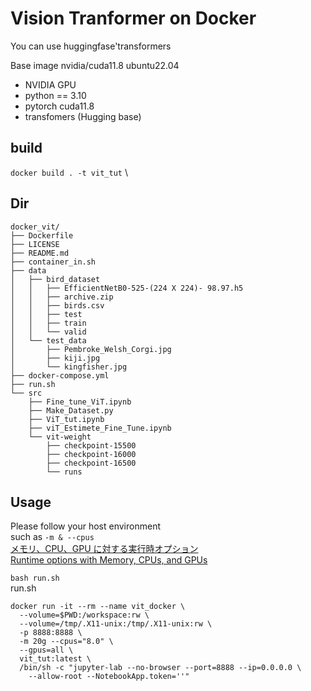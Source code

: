 # Vision Tranformer on Docker 
You can use huggingfase'transformers

Base image nvidia/cuda11.8 ubuntu22.04
- NVIDIA GPU
- python == 3.10
- pytorch cuda11.8
- transfomers (Hugging base)

## build
`docker build . -t vit_tut` \

## Dir
```
docker_vit/
├── Dockerfile
├── LICENSE
├── README.md
├── container_in.sh
├── data
│   ├── bird_dataset
│   │   ├── EfficientNetB0-525-(224 X 224)- 98.97.h5
│   │   ├── archive.zip
│   │   ├── birds.csv
│   │   ├── test
│   │   ├── train
│   │   └── valid
│   └── test_data
│       ├── Pembroke_Welsh_Corgi.jpg
│       ├── kiji.jpg
│       └── kingfisher.jpg
├── docker-compose.yml
├── run.sh
└── src
    ├── Fine_tune_ViT.ipynb
    ├── Make_Dataset.py
    ├── ViT_tut.ipynb
    ├── viT_Estimete_Fine_Tune.ipynb
    └── vit-weight
        ├── checkpoint-15500
        ├── checkpoint-16000
        ├── checkpoint-16500
        └── runs
```

## Usage
Please follow your host environment \
such as `-m & --cpus`  \
[メモリ、CPU、GPU に対する実行時オプション](https://docs.docker.jp/config/container/resource_constraints.html) \
[Runtime options with Memory, CPUs, and GPUs](https://docs.docker.com/config/containers/resource_constraints/)  

`bash run.sh`  
run.sh  
```
docker run -it --rm --name vit_docker \
  --volume=$PWD:/workspace:rw \
  --volume=/tmp/.X11-unix:/tmp/.X11-unix:rw \
  -p 8888:8888 \
  -m 20g --cpus="8.0" \
  --gpus=all \
  vit_tut:latest \
  /bin/sh -c "jupyter-lab --no-browser --port=8888 --ip=0.0.0.0 \
    --allow-root --NotebookApp.token=''"
```

